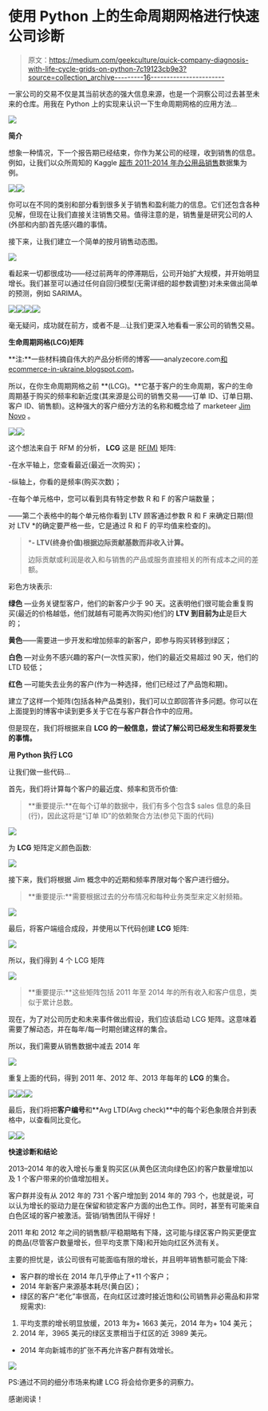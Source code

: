 # 使用 Python 上的生命周期网格进行快速公司诊断

> 原文：<https://medium.com/geekculture/quick-company-diagnosis-with-life-cycle-grids-on-python-7c19123cb9e3?source=collection_archive---------16----------------------->

一家公司的交易不仅是其当前状态的强大信息来源，也是一个洞察公司过去甚至未来的仓库。用我在 Python 上的实现来认识一下生命周期网格的应用方法…

![](img/9ce8f874fcef7c5eaee953e64c3a02e7.png)

**简介**

想象一种情况，下一个报告期已经结束，你作为某公司的经理，收到销售的信息。例如，让我们以众所周知的 Kaggle [超市 2011-2014 年办公用品销售](https://www.kaggle.com/juhi1994/superstore)数据集为例。

![](img/294cc0a3aec78da469f8e04ad53f42f2.png)![](img/c2675f0f25b3fda87486433627dcb957.png)

你可以在不同的类别和部分看到很多关于销售和盈利能力的信息。它们还包含各种见解，但现在让我们直接关注销售交易。值得注意的是，销售量是研究公司的人(外部和内部)首先感兴趣的事情。

接下来，让我们建立一个简单的按月销售动态图。

![](img/8a7e2e55e9869ad8bde76a903ac715c6.png)

看起来一切都很成功——经过前两年的停滞期后，公司开始扩大规模，并开始明显增长。我们甚至可以通过任何自回归模型(无需详细的超参数调整)对未来做出简单的预测，例如 SARIMA。

![](img/7b4d9b33acba65b9e353fac4dea55da5.png)![](img/244f5eed7b6fe3c69f4042be2327e1a8.png)![](img/34450445f2e033a81f1582f9ccd4c0df.png)![](img/9f7d4f6d5db87aa872e202c8e3aa2ac5.png)

毫无疑问，成功就在前方，或者不是…让我们更深入地看看一家公司的销售交易。

**生命周期网格(LCG)矩阵**

**注:**一些材料摘自伟大的产品分析师的博客——analyzecore.com[和 ecommerce-in-ukraine.blogspot.com](https://www.analyzecore.com/2015/02/16/customer-segmentation-lifecycle-grids-with-r/)。

所以，在你生命周期网格之前 **(LCG)。**它基于客户的生命周期，客户的生命周期基于购买的频率和新近度(其来源是公司的销售交易——订单 ID、订单日期、客户 ID、销售额)。这种强大的客户细分方法的名称和概念给了 marketeer [Jim Novo](https://blog.jimnovo.com/2007/04/25/engagement-customers/) 。

![](img/a8796c67c34007282de4a16fb3b56caf.png)![](img/a0448db24d3cb70da78c255ef08bb4f9.png)

这个想法来自于 RFM 的分析， **LCG** 这是 [RF(M)](http://www.dbmarketing.com/2010/03/making-your-database-pay-off-using-recency-frequency-and-monetary-analysis/) 矩阵:

-在水平轴上，您查看最近(最近一次购买)；

-纵轴上，你看的是频率(购买次数)；

-在每个单元格中，您可以看到具有特定参数 R 和 F 的客户端数量；

——第二个表格中的每个单元格你看到 LTV 顾客通过参数 R 和 F 来确定日期(但对 LTV *的确定要严格一些，它是通过 R 和 F 的平均值来检查的)。

> ***- LTV(终身价值)根据边际贡献基数而非收入计算。**
> 
> 边际贡献或利润是收入和与销售的产品或服务直接相关的所有成本之间的差额。

彩色方块表示:

**绿色** —业务关键型客户，他们的新客户少于 90 天。这表明他们很可能会重复购买(最近的价格越低，他们就越有可能再次购买)他们的 **LTV 到目前为止**是巨大的；

**黄色**——需要进一步开发和增加频率的新客户，即参与购买转移到绿区；

**白色** —对业务不感兴趣的客户(一次性买家)，他们的最近交易超过 90 天，他们的 LTD 较低；

**红色** —可能失去业务的客户(作为一种选择，他们已经过了产品饱和期)。

建立了这样一个矩阵(包括各种产品类别)，我们可以立即回答许多问题。你可以在上面提到的博客中读到更多关于它在与客户群合作中的应用。

但是现在，我们将根据来自 **LCG 的一般信息，尝试了解公司已经发生和将要发生的事情。**

**用 Python 执行 LCG**

让我们做一些代码…

首先，我们将计算每个客户的最近度、频率和货币价值:

> **重要提示:**在每个订单的数据中，我们有多个包含$ sales 信息的条目(行)，因此这将是“订单 ID”的依赖聚合方法(参见下面的代码)

![](img/06f0024760fda71b2ac13a3f5079d269.png)

为 **LCG** 矩阵定义颜色函数:

![](img/541f2f63b45155d930245c583024c64c.png)

接下来，我们将根据 Jim 概念中的近期和频率界限对每个客户进行细分。

> **重要提示:**需要根据过去的分布情况和每种业务类型来定义射频箱。

![](img/556526863d147c28e711d44e799a2bc3.png)

最后，将客户端组合成段，并使用以下代码创建 **LCG** 矩阵:

![](img/c40dbd36b3d9128e46ab642c1916b32f.png)

所以，我们得到 4 个 LCG 矩阵

![](img/cc50093417d6bad3b3a926a1b013faba.png)

> **重要提示:**这些矩阵包括 2011 年至 2014 年的所有收入和客户信息，类似于累计总数。

现在，为了对公司历史和未来事件做出假设，我们应该启动 LCG 矩阵。这意味着需要了解动态，并在每年/每一时期创建这样的集合。

所以，我们需要从销售数据中减去 2014 年

![](img/ed313589899cd2799e427a3726e2c915.png)

重复上面的代码，得到 2011 年、2012 年、2013 年每年的 **LCG** 的集合。

![](img/46c2156b3c6ecfc5ed8245fbfbbea17a.png)![](img/a740351611aae33133d8518693d19ed3.png)![](img/14aed19d2e42b76ef13d53e68335e9a8.png)

最后，我们将把**客户编号**和**Avg LTD(Avg check)**中的每个彩色象限合并到表格中，以查看同比变化。

![](img/0d54de8ed6c5366b99f4db008e4e3047.png)![](img/246a1979444e2007c774157aa1d8f797.png)

**快速诊断和结论**

2013–2014 年的收入增长与重复购买区(从黄色区流向绿色区)的客户数量增加以及 1 个客户带来的价值增加相关。

客户群并没有从 2012 年的 731 个客户增加到 2014 年的 793 个，也就是说，可以认为增长的驱动力是在保留和锁定客户方面的出色工作。同时，甚至有可能来自白色区域的客户被激活。营销/销售团队干得好！

2011 年和 2012 年之间的销售额/平稳期略有下降，这可能与绿区客户购买更便宜的商品(尽管客户数量增长，但平均支票下降)和开始向红区外流有关。

主要的担忧是，该公司很有可能面临有限的增长，并且明年销售额可能会下降:

*   客户群的增长在 2014 年几乎停止了+11 个客户；
*   2014 年新客户来源基本耗尽(黄白区)；
*   绿区的客户“老化”率很高，在向红区过渡时接近饱和(公司销售非必需品和非常规需求):

1.  平均支票的增长明显放缓，2013 年为+ 1663 美元，2014 年为+ 104 美元；
2.  2014 年，3965 美元的绿区支票相当于红区的近 3989 美元。

*   2014 年向新城市的扩张不再允许客户群有效增长。

![](img/26671c9744b91e64888c5eb7b3fcffdf.png)

PS:通过不同的细分市场来构建 LCG 将会给你更多的洞察力。

感谢阅读！